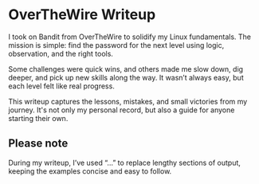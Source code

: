 # OverTheWire Writeup

I took on Bandit from OverTheWire to solidify my Linux fundamentals. The mission is simple: find the password for the next level using logic, observation, and the right tools.

Some challenges were quick wins, and others made me slow down, dig deeper, and pick up new skills along the way. It wasn’t always easy, but each level felt like real progress.

This writeup captures the lessons, mistakes, and small victories from my journey. It's not only my personal record, but also a guide for anyone starting their own.

## Please note
During my writeup, I’ve used “…” to replace lengthy sections of output, keeping the examples concise and easy to follow.
